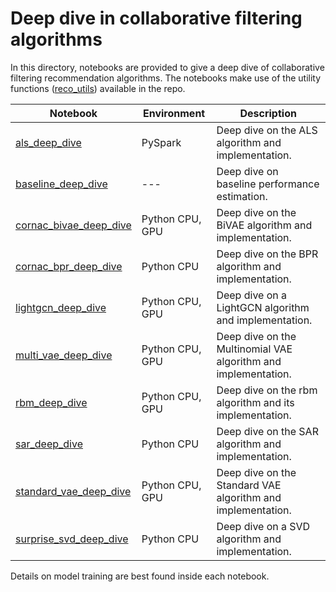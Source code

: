 # Deep dive in collaborative filtering algorithms

In this directory, notebooks are provided to give a deep dive of collaborative filtering recommendation algorithms. The notebooks make use of the utility functions ([reco_utils](../../reco_utils)) available in the repo.

| Notebook | Environment | Description |
| --- | --- | --- |
| [als_deep_dive](als_deep_dive.ipynb) | PySpark | Deep dive on the ALS algorithm and implementation.
| [baseline_deep_dive](baseline_deep_dive.ipynb) | --- | Deep dive on baseline performance estimation.
| [cornac_bivae_deep_dive](cornac_bivae_deep_dive.ipynb) | Python CPU, GPU | Deep dive on the BiVAE algorithm and implementation.
| [cornac_bpr_deep_dive](cornac_bpr_deep_dive.ipynb) | Python CPU | Deep dive on the BPR algorithm and implementation.
| [lightgcn_deep_dive](lightgcn_deep_dive.ipynb) | Python CPU, GPU | Deep dive on a LightGCN algorithm and implementation.
| [multi_vae_deep_dive](multi_vae_deep_dive.ipynb) | Python CPU, GPU | Deep dive on the Multinomial VAE algorithm and implementation.
| [rbm_deep_dive](rbm_deep_dive.ipynb)| Python CPU, GPU | Deep dive on the rbm algorithm and its implementation.
| [sar_deep_dive](sar_deep_dive.ipynb) | Python CPU | Deep dive on the SAR algorithm and implementation.
| [standard_vae_deep_dive](standard_vae_deep_dive.ipynb) | Python CPU, GPU | Deep dive on the Standard VAE algorithm and implementation.
| [surprise_svd_deep_dive](surprise_svd_deep_dive.ipynb) | Python CPU | Deep dive on a SVD algorithm and implementation.

Details on model training are best found inside each notebook.
